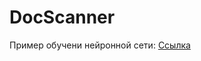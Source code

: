 # DocScanner
Пример обучени нейронной сети:
[Ссылка](https://colab.research.google.com/drive/1pSBCocMi71pHlEQRDr6Y1QlFJJldJf4M?usp=sharing)
